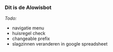 ### **Dit is de Alowisbot**

_Todo:_
* navigatie menu
* huisregel check
* changeable prefix
* slagzinnen veranderen in google spreadsheet
